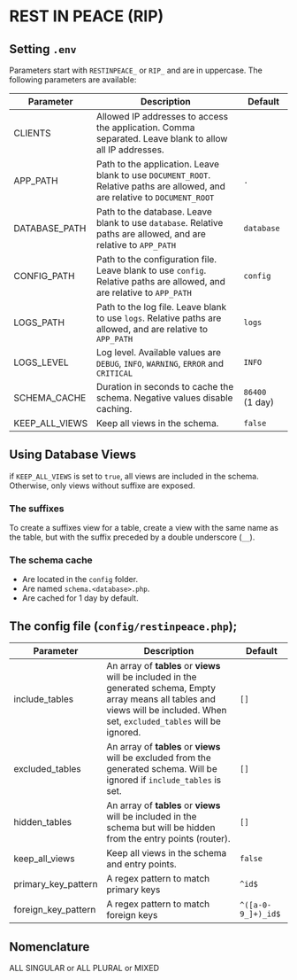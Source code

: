 # REST IN PEACE (RIP)

## Setting `.env`
Parameters start with `RESTINPEACE_` or `RIP_` and are in uppercase. The following parameters are available:

|Parameter|Description|Default|
|---|---|---|
|CLIENTS|Allowed IP addresses to access the application. Comma separated. Leave blank to allow all IP addresses.||
|APP_PATH|Path to the application. Leave blank to use `DOCUMENT_ROOT`. Relative paths are allowed, and are relative to `DOCUMENT_ROOT`|`.`|
|DATABASE_PATH|Path to the database. Leave blank to use `database`. Relative paths are allowed, and are relative to `APP_PATH`|`database`|
|CONFIG_PATH|Path to the configuration file. Leave blank to use `config`. Relative paths are allowed, and are relative to `APP_PATH`|`config`|
|LOGS_PATH|Path to the log file. Leave blank to use `logs`. Relative paths are allowed, and are relative to `APP_PATH`|`logs`|
|LOGS_LEVEL|Log level. Available values are `DEBUG`, `INFO`, `WARNING`, `ERROR` and `CRITICAL`|`INFO`|
|SCHEMA_CACHE|Duration in seconds to cache the schema. Negative values disable caching.|`86400` (1&nbsp;day)|
KEEP_ALL_VIEWS|Keep all views in the schema.|`false`|

## Using Database Views
<!-- Database views are not included in the schema by default. To include them, set `KEEP_ALL_VIEWS` to `true`. -->
if `KEEP_ALL_VIEWS` is set to `true`, all views are included in the schema. Otherwise, only views without suffixe are exposed.

### The suffixes
To create a suffixes view for a table, create a view with the same name as the table, but with the suffix preceded by a double underscore (`__`).

### The schema cache
- Are located in the `config` folder.
- Are named `schema.<database>.php`.
- Are cached for 1 day by default.

## The config file (`config/restinpeace.php`);

|Parameter|Description|Default|
|---|---|---|
|include_tables|An array of __tables__ or __views__ will be included in the generated schema, Empty array means all tables and views will be included. When set, `excluded_tables` will be ignored.|`[]`|
|excluded_tables|An array of __tables__ or __views__ will be excluded from the generated schema. Will be ignored if `include_tables` is set.|`[]`|
|hidden_tables|An array of __tables__ or __views__ will be included in the schema but will be hidden from the entry points (router).|`[]`|
|keep_all_views|Keep all views in the schema and entry points.|`false`|
|primary_key_pattern|A regex pattern to match primary keys|`^id$`|
|foreign_key_pattern|A regex pattern to match foreign keys|`^([a-0-9_]+)_id$`|


## Nomenclature

ALL SINGULAR or ALL PLURAL or MIXED

